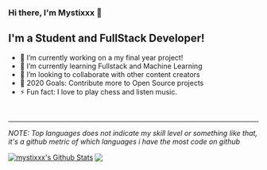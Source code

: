 ### Hi there, I'm Mystixxx 👋

## I'm a Student and FullStack Developer!

- 🔭 I’m currently working on a my final year project!
- 🌱 I’m currently learning Fullstack and Machine Learning
- 👯 I’m looking to collaborate with other content creators
- 🥅 2020 Goals: Contribute more to Open Source projects
- ⚡ Fun fact: I love to play chess and listen music.


<br />

---

_NOTE: Top languages does not indicate my skill level or something like that, it's a github metric of which languages i have the most code on github_

<a href="https://github.com/mystixxx">
<img align="center" alt="mystixxx's Github Stats" src="https://github-readme-stats.codestackr.vercel.app/api?username=sabesansathananthan&show_icons=true&hide_border=true&count_private=true&include_all_commits=true&theme=radical" /></a>
<a href="https://github.com/mystixxx">
  <img align="center" src="https://github-readme-stats.anuraghazra1.vercel.app/api/top-langs/?username=mystixxx&layout=compact&theme=radical" />
</a>

